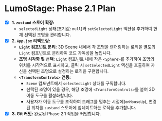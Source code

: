 # LumoStage: Phase 2.1 Plan

- [x] **1. `zustand` 스토어 확장:**
    - `selectedLight` 상태(초기값: `null`)와 `setSelectedLight` 액션을 추가하여 현재 선택된 조명을 관리합니다.
- [x] **2. `App.jsx` 리팩토링:**
    - **`Light` 컴포넌트 분리:** 3D Scene 내에서 각 조명을 렌더링하는 로직을 별도의 `Light` 컴포넌트로 분리하여 코드 가독성을 높입니다.
    - **조명 시각화 및 선택:** `Light` 컴포넌트 내에 작은 `<Sphere>`를 추가하여 조명의 위치를 시각적으로 표시하고, 클릭 시 `setSelectedLight` 액션을 호출하여 자신을 선택된 조명으로 설정하는 로직을 구현합니다.
    - **`<TransformControls>` 연동:**
        - `Scene` 컴포넌트에서 `selectedLight` 상태를 구독합니다.
        - 선택된 조명이 있을 경우, 해당 조명에 `<TransformControls>`를 붙여 3D 이동 도구를 활성화합니다.
        - 사용자가 이동 도구를 조작하여 드래그를 멈추는 시점에(`onMouseUp`), 변경된 위치를 `zustand` 스토어에 업데이트하는 로직을 추가합니다.
- [x] **3. Git 커밋:** 완료된 Phase 2.1 작업을 커밋합니다.